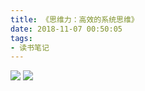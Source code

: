 ```yaml
---
title: 《思维力：高效的系统思维》
date: 2018-11-07 00:50:05
tags:
- 读书笔记
---
```


![](../resources/《思维力：高效的系统思维》/《思维力：高效的系统思维》.png)
![](../resources/《思维力：高效的系统思维》/过危桥问题.png)
